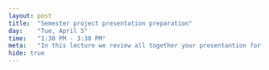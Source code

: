 ```yaml
---
layout: post
title:  "Semester project presentation preparation"
day:    "Tue, April 5"
time:   "1:30 PM - 3:30 PM"
meta:   "In this lecture we review all together your presentantion for the upcoming semester project proposal; Ready, steady, pitch!"
hide: true
---
```


